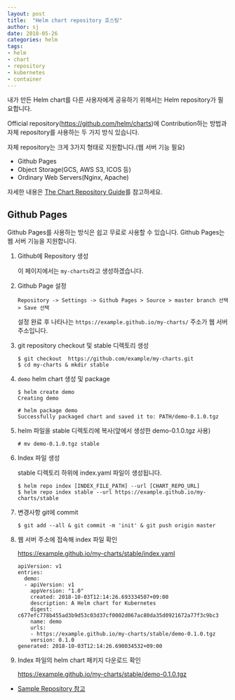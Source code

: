```yaml
---
layout: post
title:  "Helm chart repository 호스팅"
author: sj
date: 2018-05-26
categories: helm
tags:
- helm
- chart
- repository
- kubernetes
- container
---
```


내가 만든 Helm chart를 다른 사용자에게 공유하기 위해서는 Helm repository가 필요합니다.

Official repository(https://github.com/helm/charts)에 Contribution하는 방법과 자체 repository를 사용하는 두 가지 방식 있습니다.

자체 repository는 크게 3가지 형태로 지원합니다.(웹 서버 기능 필요)

- Github Pages
- Object Storage(GCS, AWS S3, ICOS 등)
- Ordinary Web Servers(Nginx, Apache)

자세한 내용은 [The Chart Repository Guide](https://github.com/kubernetes/helm/blob/master/docs/chart_repository.md)를 참고하세요.

## Github Pages

Github Pages를 사용하는 방식은 쉽고 무료로 사용할 수 있습니다.
Github Pages는 웹 서버 기능을 지원합니다.

1. Github에 Repository 생성

    이 페이지에서는 `my-charts`라고 생성하겠습니다.

2. Github Page 설정

    `Repository -> Settings -> Github Pages > Source > master branch 선택 > Save 선택`

    설정 완료 후 나타나는 `https://example.github.io/my-charts/` 주소가 웹 서버 주소입니다.

3. git repository checkout 및 stable 디렉토리 생성

    ```
    $ git checkout  https://github.com/example/my-charts.git
    $ cd my-charts & mkdir stable
    ```

4. `demo` helm chart 생성 및 package

    ```
    $ helm create demo
    Creating demo

    # helm package demo
    Successfully packaged chart and saved it to: PATH/demo-0.1.0.tgz
    ```

5. helm 파일을 stable 디렉토리에 복사(앞에서 생성한 demo-0.1.0.tgz 사용)

    ```
    # mv demo-0.1.0.tgz stable
    ```

6. Index 파일 생성

    stable 디렉토리 하위에 index.yaml 파일이 생성됩니다.

    ```
    $ helm repo index [INDEX_FILE_PATH] --url [CHART_REPO_URL]
    $ helm repo index stable --url https://example.github.io/my-charts/stable
    ```

7. 변경사항 git에 commit

    ```
    $ git add --all & git commit -m 'init' & git push origin master
    ```

8. 웹 서버 주소에 접속해 index 파일 확인

    https://example.github.io/my-charts/stable/index.yaml

    ```
    apiVersion: v1
    entries:
      demo:
      - apiVersion: v1
        appVersion: "1.0"
        created: 2018-10-03T12:14:26.693334507+09:00
        description: A Helm chart for Kubernetes
        digest: c677efc778b455ad3b9d53c03d37cf0002d067ac80da35d0921672a77f3c9bc3
        name: demo
        urls:
        - https://example.github.io/my-charts/stable/demo-0.1.0.tgz
        version: 0.1.0
    generated: 2018-10-03T12:14:26.690034532+09:00
    ```

9. Index 파일의 helm chart 패키지 다운로드 확인

    https://example.github.io/my-charts/stable/demo-0.1.0.tgz


* [Sample Repository 참고](https://github.com/YunSangJun/my-charts)
